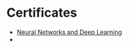 # Certificates
- [Neural Networks and Deep Learning](https://www.coursera.org/account/accomplishments/verify/3WQSRDKCSTHS?utm_source=link&utm_medium=certificate&utm_content=cert_image&utm_campaign=sharing_cta&utm_product=course)
- 